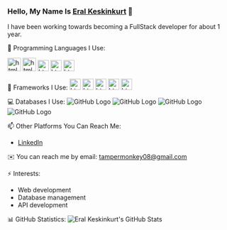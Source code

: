 ### Hello, My Name Is [Eral Keskinkurt](https://github.com/TamperMonkeyUpp) 👋

I have been working towards becoming a FullStack developer for about 1 year.

🌱 Programming Languages I Use:

<img src="https://www.svgrepo.com/show/452228/html-5.svg" width="30" height="30" alt="html" />  <img src="https://www.svgrepo.com/show/452185/css-3.svg" width="30" height="30" alt="html" />  <img src="https://www.svgrepo.com/show/353925/javascript.svg" width="25" height="25" alt="html" />  <img src="https://www.svgrepo.com/show/452075/node-js.svg" width="25" height="25" alt="html" />  <img src="https://www.svgrepo.com/show/452088/php.svg" width="25" height="25" alt="html" />

🔧 Frameworks I Use:
<img src="https://www.svgrepo.com/show/373940/nuxt.svg" width="25" height="25" alt="html" />  <img src="https://www.svgrepo.com/show/306466/next-dot-js.svg" width="25" height="25" alt="html" />  <img src="https://www.svgrepo.com/show/374118/tailwind.svg" width="25" height="25" alt="html" />  <img src="https://www.svgrepo.com/show/353498/bootstrap.svg" width="25" height="25" alt="html" />  <img src="https://www.svgrepo.com/show/452130/vue.svg" width="25" height="25" alt="html" />

💻 Databases I Use:
![GitHub Logo](https://tr.wikipedia.org/wiki/Dosya:MongoDB_Logo.svg)
![GitHub Logo](https://www.vectorlogo.zone/logos/mysql/mysql-official.svg)
![GitHub Logo](https://en.wikipedia.org/wiki/File:Postgresql_elephant.svg)
![GitHub Logo](https://tr.wikipedia.org/wiki/Dosya:PhpMyAdmin_logo.png)



📫 Other Platforms You Can Reach Me:
- [LinkedIn](https://www.linkedin.com/in/eral-keskinkurt-255b27255/)

✉️ You can reach me by email: tampermonkey08@gmail.com

⚡ Interests:
- Web development
- Database management
- API development

📊 GitHub Statistics:
![Eral Keskinkurt's GitHub Stats](https://github-readme-stats.vercel.app/api?username=TamperMonkeyUpp&show_icons=true&theme=radical)
